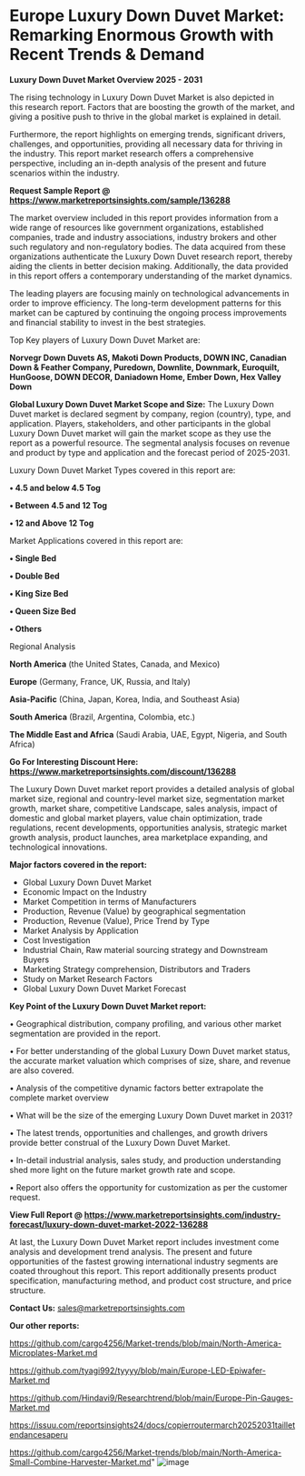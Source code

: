 # Europe Luxury Down Duvet Market: Remarking Enormous Growth with Recent Trends & Demand

<Strong> Luxury Down Duvet Market Overview 2025 - 2031</strong>

The rising technology in Luxury Down Duvet Market is also depicted in this research report. Factors that are boosting the growth of the market, and giving a positive push to thrive in the global market is explained in detail.

Furthermore, the report highlights on emerging trends, significant drivers, challenges, and opportunities, providing all necessary data for thriving in the industry. This report market research offers a comprehensive perspective, including an in-depth analysis of the present and future scenarios within the industry.

<strong>Request Sample Report @ <a href=https://www.marketreportsinsights.com/sample/136288>https://www.marketreportsinsights.com/sample/136288</a></strong>

The market overview included in this report provides information from a wide range of resources like government organizations, established companies, trade and industry associations, industry brokers and other such regulatory and non-regulatory bodies. The data acquired from these organizations authenticate the Luxury Down Duvet research report, thereby aiding the clients in better decision making. Additionally, the data provided in this report offers a contemporary understanding of the market dynamics.

The leading players are focusing mainly on technological advancements in order to improve efficiency. The long-term development patterns for this market can be captured by continuing the ongoing process improvements and financial stability to invest in the best strategies.

Top Key players of Luxury Down Duvet Market are:

<strong>Norvegr Down Duvets AS, Makoti Down Products, DOWN INC, Canadian Down & Feather Company, Puredown, Downlite, Downmark, Euroquilt, HunGoose, DOWN DECOR, Daniadown Home, Ember Down, Hex Valley Down</strong>

<strong><b>Global Luxury Down Duvet Market Scope and Size:</b></strong>
The Luxury Down Duvet market is declared segment by company, region (country), type, and application. Players, stakeholders, and other participants in the global Luxury Down Duvet market will gain the market scope as they use the report as a powerful resource. The segmental analysis focuses on revenue and product by type and application and the forecast period of 2025-2031.

Luxury Down Duvet Market Types covered in this report are:

<strong>• 4.5 and below 4.5 Tog

• Between 4.5 and 12 Tog

• 12 and Above 12 Tog</strong>

Market Applications covered in this report are:

<strong>• Single Bed

• Double Bed

• King Size Bed

• Queen Size Bed

• Others</strong> 

Regional Analysis

<strong>North America</strong> (the United States, Canada, and Mexico)

<strong>Europe</strong> (Germany, France, UK, Russia, and Italy)

<strong>Asia-Pacific</strong> (China, Japan, Korea, India, and Southeast Asia)

<strong>South America</strong> (Brazil, Argentina, Colombia, etc.)

<strong>The Middle East and Africa</strong> (Saudi Arabia, UAE, Egypt, Nigeria, and South Africa)

<strong>Go For Interesting Discount Here: <a href=https://www.marketreportsinsights.com/discount/136288>https://www.marketreportsinsights.com/discount/136288</a></strong>

The Luxury Down Duvet market report provides a detailed analysis of global market size, regional and country-level market size, segmentation market growth, market share, competitive Landscape, sales analysis, impact of domestic and global market players, value chain optimization, trade regulations, recent developments, opportunities analysis, strategic market growth analysis, product launches, area marketplace expanding, and technological innovations.

<strong><b>Major factors covered in the report:</b></strong>
<ul>
  <li>Global Luxury Down Duvet Market </li>
  <li>Economic Impact on the Industry</li>
  <li>Market Competition in terms of Manufacturers</li>
  <li>Production, Revenue (Value) by geographical segmentation</li>
  <li>Production, Revenue (Value), Price Trend by Type</li>
  <li>Market Analysis by Application</li>
  <li>Cost Investigation</li>
  <li>Industrial Chain, Raw material sourcing strategy and Downstream Buyers</li>
  <li>Marketing Strategy comprehension, Distributors and Traders</li>
  <li>Study on Market Research Factors</li>
  <li>Global Luxury Down Duvet Market Forecast</li>
</ul>

<strong><b>Key Point of the Luxury Down Duvet Market report:</b></strong>

• Geographical distribution, company profiling, and various other market segmentation are provided in the report.

• For better understanding of the global Luxury Down Duvet market status, the accurate market valuation which comprises of size, share, and revenue are also covered.

• Analysis of the competitive dynamic factors better extrapolate the complete market overview

• What will be the size of the emerging Luxury Down Duvet market in 2031?

• The latest trends, opportunities and challenges, and growth drivers provide better construal of the Luxury Down Duvet Market.

• In-detail industrial analysis, sales study, and production understanding shed more light on the future market growth rate and scope.

• Report also offers the opportunity for customization as per the customer request.

<strong><b>View Full Report @ <a href=https://www.marketreportsinsights.com/industry-forecast/luxury-down-duvet-market-2022-136288>https://www.marketreportsinsights.com/industry-forecast/luxury-down-duvet-market-2022-136288</a></b></strong>


At last, the Luxury Down Duvet Market report includes investment come analysis and development trend analysis. The present and future opportunities of the fastest growing international industry segments are coated throughout this report. This report additionally presents product specification, manufacturing method, and product cost structure, and price structure.

<strong>Contact Us:</strong>
sales@marketreportsinsights.com

<strong>Our other reports:</strong>

<a href=https://github.com/cargo4256/Market-trends/blob/main/North-America-Microplates-Market.md>https://github.com/cargo4256/Market-trends/blob/main/North-America-Microplates-Market.md</a>

<a href=https://github.com/tyagi992/tyyyy/blob/main/Europe-LED-Epiwafer-Market.md>https://github.com/tyagi992/tyyyy/blob/main/Europe-LED-Epiwafer-Market.md</a>

<a href=https://github.com/Hindavi9/Researchtrend/blob/main/Europe-Pin-Gauges-Market.md>https://github.com/Hindavi9/Researchtrend/blob/main/Europe-Pin-Gauges-Market.md</a>

<a href=https://issuu.com/reportsinsights24/docs/copierroutermarch20252031tailletendancesaperu>https://issuu.com/reportsinsights24/docs/copierroutermarch20252031tailletendancesaperu</a>

<a href=https://github.com/cargo4256/Market-trends/blob/main/North-America-Small-Combine-Harvester-Market.md>https://github.com/cargo4256/Market-trends/blob/main/North-America-Small-Combine-Harvester-Market.md</a>"
![image](https://github.com/user-attachments/assets/8a269076-3b1b-489e-8bbd-add7da898d10)
